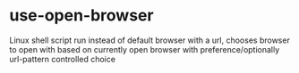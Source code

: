 use-open-browser
================

Linux shell script run instead of default browser with a url, chooses browser to open with based on currently open browser with preference/optionally url-pattern controlled choice
